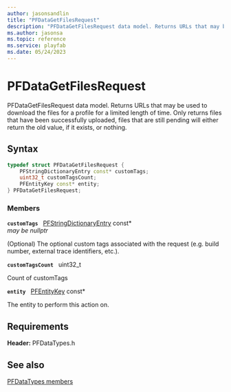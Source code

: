 ```yaml
---
author: jasonsandlin
title: "PFDataGetFilesRequest"
description: "PFDataGetFilesRequest data model. Returns URLs that may be used to download the files for a profile for a limited length of time. Only returns files that have been successfully uploaded, files that are still pending will either return the old value, if it exists, or nothing."
ms.author: jasonsa
ms.topic: reference
ms.service: playfab
ms.date: 05/24/2023
---
```


# PFDataGetFilesRequest  

PFDataGetFilesRequest data model. Returns URLs that may be used to download the files for a profile for a limited length of time. Only returns files that have been successfully uploaded, files that are still pending will either return the old value, if it exists, or nothing.  

## Syntax  
  
```cpp
typedef struct PFDataGetFilesRequest {  
    PFStringDictionaryEntry const* customTags;  
    uint32_t customTagsCount;  
    PFEntityKey const* entity;  
} PFDataGetFilesRequest;  
```
  
### Members  
  
**`customTags`** &nbsp; [PFStringDictionaryEntry](../../pftypes/structs/pfstringdictionaryentry.md) const*  
*may be nullptr*  
  
(Optional) The optional custom tags associated with the request (e.g. build number, external trace identifiers, etc.).
  
**`customTagsCount`** &nbsp; uint32_t  
  
Count of customTags
  
**`entity`** &nbsp; [PFEntityKey](../../pftypes/structs/pfentitykey-c.md) const*  
  
The entity to perform this action on.
  
  
## Requirements  
  
**Header:** PFDataTypes.h
  
## See also  
[PFDataTypes members](../pfdatatypes_members.md)  

  
  

